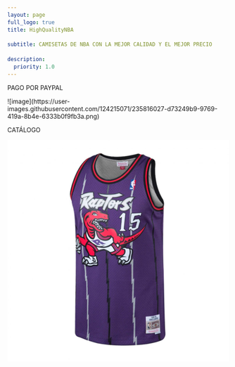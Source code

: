```yaml
---
layout: page
full_logo: true
title: HighQualityNBA

subtitle: CAMISETAS DE NBA CON LA MEJOR CALIDAD Y EL MEJOR PRECIO

description:
  priority: 1.0
---
```

<p class="describe-text">PAGO POR PAYPAL</p>
![image](https://user-images.githubusercontent.com/124215071/235816027-d73249b9-9769-419a-8b4e-6333b0f9fb3a.png)





<Para mas informacion o dudas highqualitynba.protonmail.com>





CATÁLOGO

![image](/assets/img/vince-carter.jpg)

<br>
